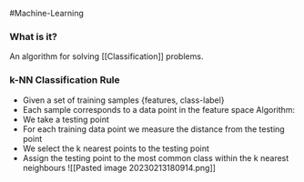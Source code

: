 #Machine-Learning 

### What is it?
An algorithm for solving [[Classification]] problems.

### k-NN Classification Rule
- Given a set of training samples {features, class-label}
- Each sample corresponds to a data point in the feature space
Algorithm:
- We take a testing point
- For each training data point we measure the distance from the testing point
- We select the k nearest points to the testing point
- Assign the testing point to the most common class within the k nearest neighbours
![[Pasted image 20230213180914.png]]
